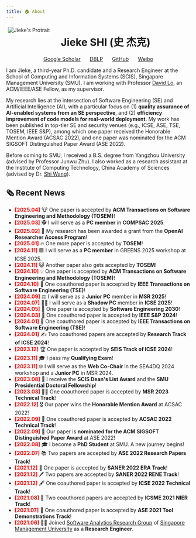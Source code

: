 ```yaml
---
title: 🏠 About
---
```


[<img src="images/photo_compressed.jpeg" style="max-width:35%;min-width:40px;float:left;border: 5px solid white; margin-right: 25px; margin-bottom: 10px;" alt="Jieke's Protrait" />](https://jiekeshi.github.io/)

# Jieke SHI (史 杰克)

<div style="display: flex; justify-content: center; align-items: center;">
  <!-- Google Scholar Icon and Link -->
  <div style="margin-right: 25px;">
    <i class="fas fa-graduation-cap" style="color: #1f4e9a;"></i>
    <a href="https://scholar.google.com/citations?hl=en&user=wIbgZVoAAAAJ" target="_blank">Google Scholar</a>
  </div>

  <!-- DBLP Icon and Link -->
  <div style="margin-right: 25px;">
    <i class="fas fa-book" style="color: #1f4e9a;"></i>
    <a href="https://dblp.uni-trier.de/pid/246/7302.html" target="_blank">DBLP</a>
  </div>

  <!-- DBLP Icon and Link -->
  <div style="margin-right: 25px;">
    <i class="fab fa-github" style="color: #1f4e9a;"></i>
    <a href="https://github.com/jiekeshi" target="_blank">GitHub</a>
  </div>

<div>
    <i class="fab fa-weibo" style="color: #1f4e9a;"></i>
    <a href="https://weibo.com/u/6030362450" target="_blank">Weibo</a>
  </div>
  </div>
</div>

I am Jieke, a third-year Ph.D. candidate and a Research Engineer at the School of Computing and Information Systems (SCIS), Singapore Management University (SMU). I am working with Professor [David Lo](http://www.mysmu.edu/faculty/davidlo/), an ACM/IEEE/ASE Fellow, as my supervisor.

My research lies at the intersection of Software Engineering (SE) and Artificial Intelligence (AI), with a particular focus on (1) **quality assurance of AI-enabled systems from an SE perspective**, and (2) **efficiency improvement of code models for real-world deployment**. My work has been published in top-tier SE and security venues (e.g., ICSE, ASE, TSE, TOSEM, IEEE S&P), among which one paper received the Honorable Mention Award (ACSAC 2022), and one paper was nominated for the ACM SIGSOFT Distinguished Paper Award (ASE 2022).

Before coming to SMU, I received a B.S. degree from Yangzhou University (advised by Professor Junwu Zhu). I also worked as a research assistant at the Institute of Computing Technology, China Academy of Sciences (advised by Dr. [Shi Wang](https://ictkc.github.io/)).

## 🗞️ Recent News


<div class="scrollable-news">
<ul>
  <li><b><font color="#FF0000">[2025.04]</font></b> 🐮 One paper is accepted by <b>ACM Transactions on Software Engineering and Methodology (TOSEM)</b>!</li>
  <li><b><font color="#FF0000">[2025.03]</font></b> 🕵️ I will serve as a <b>PC member</b> in <b>COMPSAC 2025</b>.</li>
  <li><b><font color="#FF0000">[2025.02]</font></b> 🤑 My research has been awarded a grant from the <b>OpenAI Researcher Access Program</b>!</li>
  <li><b><font color="#FF0000">[2025.01]</font></b> 🔥 One more paper is accepted by <b>TOSEM</b>!</li>
  <li><b><font color="#FF0000">[2024.11]</font></b> 🟩 I will serve as a <b>PC member</b> in GREENS 2025 workshop at ICSE 2025.</li>
  <li><b><font color="#FF0000">[2024.11]</font></b> 😺 Another paper also gets accepted by <b>TOSEM</b>!</li>
  <li><b><font color="#FF0000">[2024.10]</font></b> 💡 One paper is accepted by <b>ACM Transactions on Software Engineering and Methodology (TOSEM)</b>!</li>
  <li><b><font color="#FF0000">[2024.10]</font></b> 📝 One coauthored paper is accepted by <b>IEEE Transactions on Software Engineering (TSE)</b>!</li>
  <li><b><font color="#FF0000">[2024.09]</font></b> ⚖️ I will serve as a <b>Junior PC</b> member in <b>MSR 2025</b>!</li>
  <li><b><font color="#FF0000">[2024.07]</font></b> 😶‍🌫️ I will serve as a <b>Shadow PC</b> member in <b>ICSE 2025</b>!</li>
  <li><b><font color="#FF0000">[2024.05]</font></b> 📜 One paper is accepted by <b>Software Engineering 2030</b>!</li>
  <li><b><font color="#FF0000">[2024.03]</font></b> 🎉 One coauthored paper is accepted by <b>IEEE S&P 2024</b>!</li>
  <li><b><font color="#FF0000">[2024.01]</font></b> 📝 One coauthored paper is accepted by <b>IEEE Transactions on Software Engineering (TSE)</b>!</li>
  <li><b><font color="#FF0000">[2024.01]</font></b> ✍️ Two coauthored papers are accepted by <b>Research Track of ICSE 2024</b>!</li>
  <li><b><font color="#FF0000">[2023.12]</font></b> 🏆 One paper is accepted by <b>SEIS Track of ICSE 2024</b>!</li>
  <li><b><font color="#FF0000">[2023.11]</font></b> 🎓 I pass my <b>Qualifying Exam</b>!</li>
  <li><b><font color="#FF0000">[2023.11]</font></b> 🌐 I will serve as the <b>Web Co-Chair</b> in the SEA4DQ 2024 workshop and a <b>Junior PC</b> in MSR 2024.</li>
  <li><b><font color="#FF0000">[2023.08]</font></b> 🏅 I receive the <b>SCIS Dean's List Award</b> and the <b>SMU Presidential Doctoral Fellowship</b>!</li>
  <li><b><font color="#FF0000">[2023.03]</font></b> 🧑‍🔬 One coauthored paper is accepted by <b>MSR 2023 Technical Track</b>!</li>
  <li><b><font color="#FF0000">[2022.12]</font></b> 🎖️ Our paper wins the <b>Honorable Mention Award</b> at ACSAC 2022!</li>
  <li><b><font color="#FF0000">[2022.09]</font></b> 📝 One coauthored paper is accepted by <b>ACSAC 2022 Technical Track</b>!</li>
  <li><b><font color="#FF0000">[2022.09]</font></b> 🌟 Our paper is <b>nominated for the ACM SIGSOFT Distinguished Paper Award</b> at ASE 2022!</li>
  <li><b><font color="#FF0000">[2022.08]</font></b> 🎓 I become a <b>PhD Student</b> at SMU. A new journey begins!</li>
  <li><b><font color="#FF0000">[2022.07]</font></b> 📚 Two papers are accepted by <b>ASE 2022 Research Papers Track</b>!</li>
  <li><b><font color="#FF0000">[2021.12]</font></b> 📝 One paper is accepted by <b>SANER 2022 ERA Track</b>!</li>
  <li><b><font color="#FF0000">[2021.12]</font></b> 🖊️ Two papers are accepted by <b>SANER 2022 RENE Track</b>!</li>
  <li><b><font color="#FF0000">[2021.12]</font></b> 🖋️ One coauthored paper is accepted by <b>ICSE 2022 Technical Track</b>!</li>
  <li><b><font color="#FF0000">[2021.08]</font></b> 📑 Two coauthored papers are accepted by <b>ICSME 2021 NIER Track</b>!</li>
  <li><b><font color="#FF0000">[2021.07]</font></b> 🔧 One coauthored paper is accepted by <b>ASE 2021 Tool Demonstrations Track</b>!</li>
  <li><b><font color="#FF0000">[2021.06]</font></b> 👨‍💻 Joined <a href="https://soarsmu.github.io/">Software Analytics Research Group</a> of <a href="https://www.smu.edu.sg/">Singapore Management University</a> as a <b>Research Engineer</b>.</li>
</ul>
</div>
